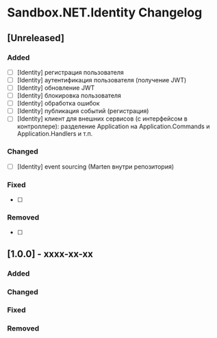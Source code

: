 # Sandbox.NET.Identity Changelog

## [Unreleased]

### Added
- [ ] [Identity] регистрация пользователя
- [ ] [Identity] аутентификация пользователя (получение JWT)
- [ ] [Identity] обновление JWT
- [ ] [Identity] блокировка пользователя
- [ ] [Identity] обработка ошибок
- [ ] [Identity] публикация событий (регистрация)
- [ ] [Identity] клиент для внешних сервисов (с интерфейсом в контроллере): разделение Application на Application.Commands и Application.Handlers и т.п.

### Changed
- [ ] [Identity] event sourcing (Marten внутри репозитория)

### Fixed
- [ ] 

### Removed
- [ ] 

## [1.0.0] - xxxx-xx-xx

### Added

### Changed

### Fixed

### Removed
